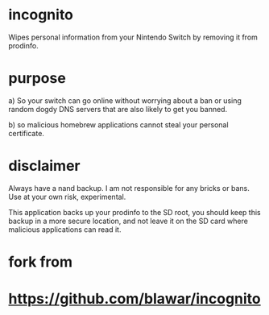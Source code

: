 # incognito
Wipes personal information from your Nintendo Switch by removing it from prodinfo.

# purpose
a) So your switch can go online without worrying about a ban or using random dogdy DNS servers that are also likely to get you banned.

b) so malicious homebrew applications cannot steal your personal certificate.

# disclaimer
Always have a nand backup.  I am not responsible for any bricks or bans.  Use at your own risk, experimental.

This application backs up your prodinfo to the SD root, you should keep this backup in a more secure location, and not leave it on the SD card where malicious applications can read it.


# fork from

# https://github.com/blawar/incognito
